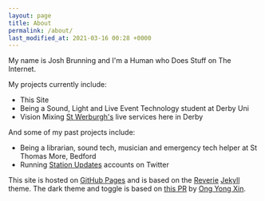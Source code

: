 ```yaml
---
layout: page
title: About
permalink: /about/
last_modified_at: 2021-03-16 00:28 +0000
---
```


My name is Josh Brunning and I'm a Human who Does Stuff on The Internet.

My projects currently include:

* This Site
* Being a Sound, Light and Live Event Technology student at Derby Uni
* Vision Mixing [St Werburgh's](https://stwderby.org/) live services here in Derby

And some of my past projects include:

* Being a librarian, sound tech, musician and emergency tech helper at St Thomas More, Bedford
* Running [Station Updates](https://blog.josh.me.uk/2019/11/02/Station-Updates/) accounts on Twitter




This site is hosted on [GitHub Pages](https://pages.github.com/) and is based on the [Reverie](https://reverie-jekyll.netlify.app/about/) [Jekyll](https://jekyllrb.com/) theme. The dark theme and toggle is based on [this PR](https://github.com/amitmerchant1990/reverie/pull/44/) by [Ong Yong Xin](https://ongyx.github.io/).<!--Read more about how this website came to be *here*-->